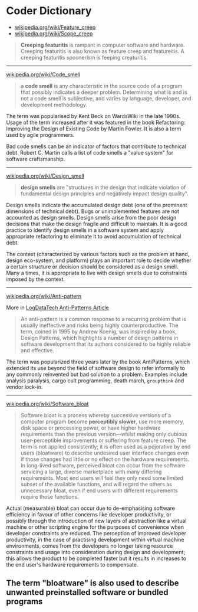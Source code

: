 # Coder Dictionary

- [wikipedia.org/wiki/Feature_creep](https://en.wikipedia.org/wiki/Feature_creep)
- [wikipedia.org/wiki/Scope_creep](https://en.wikipedia.org/wiki/Scope_creep)

> **Creeping featuritis** is rampant in computer software and hardware. Creeping featuritis is also known as feature creep and featureitis. A creeping featuritis spoonerism is feeping creaturitis.

---

[wikipedia.org/wiki/Code_smell](https://en.wikipedia.org/wiki/Code_smell)

> a **code smell** is any characteristic in the source code of a program that possibly indicates a deeper problem. Determining what is and is not a code smell is subjective, and varies by language, developer, and development methodology.

The term was popularised by Kent Beck on WardsWiki in the late 1990s. Usage of the term increased after it was featured in the book Refactoring: Improving the Design of Existing Code by Martin Fowler. It is also a term used by agile programmers.

Bad code smells can be an indicator of factors that contribute to technical debt. Robert C. Martin calls a list of code smells a "value system" for software craftsmanship.

---

[wikipedia.org/wiki/Design_smell](https://en.wikipedia.org/wiki/Design_smell)

> **design smells** are "structures in the design that indicate violation of fundamental design principles and negatively impact design quality".

Design smells indicate the accumulated design debt (one of the prominent dimensions of technical debt). Bugs or unimplemented features are not accounted as design smells. Design smells arise from the poor design decisions that make the design fragile and difficult to maintain. It is a good practice to identify design smells in a software system and apply appropriate refactoring to eliminate it to avoid accumulation of technical debt.

The context (characterized by various factors such as the problem at hand, design eco-system, and platform) plays an important role to decide whether a certain structure or decision should be considered as a design smell. Many a times, it is appropriate to live with design smells due to constraints imposed by the context.

---

[wikipedia.org/wiki/Anti-pattern](https://en.wikipedia.org/wiki/Anti-pattern{:target="_blank"})

<!-- Markdown 2.5.2+ Supports the {} extras for links opening in new window etc ... -->

More in [LogDataTech Anti-Patterns Article](./Anti-Patterns.md)

<!-- ![randofile.sh(./randofile.sh) <- How to Link to a local non Markdown file same as image. -->

> An anti-pattern is a common response to a recurring problem that is usually ineffective and risks being highly counterproductive. The term, coined in 1995 by Andrew Koenig, was inspired by a book, Design Patterns, which highlights a number of design patterns in software development that its authors considered to be highly reliable and effective.

The term was popularized three years later by the book AntiPatterns, which extended its use beyond the field of software design to refer informally to any commonly reinvented but bad solution to a problem. Examples include analysis paralysis, cargo cult programming, death march, `groupthink` and vendor lock-in.

<!-- @NK use `madeupword` to highlight made up words -->

---

[wikipedia.org/wiki/Software_bloat](https://en.wikipedia.org/wiki/Software_bloat)

> Software bloat is a process whereby successive versions of a computer program become **perceptibly slower**, use more memory, disk space or processing power, or have higher hardware requirements than the previous version—whilst making only dubious user-perceptible improvements or suffering from feature creep. The term is not applied consistently; it is often used as a pejorative by end users (bloatware) to describe undesired user interface changes even if those changes had little or no effect on the hardware requirements. In long-lived software, perceived bloat can occur from the software servicing a large, diverse marketplace with many differing requirements. Most end users will feel they only need some limited subset of the available functions, and will regard the others as unnecessary bloat, even if end users with different requirements require those functions.

Actual (measurable) bloat can occur due to de-emphasising software efficiency in favour of other concerns like developer productivity, or possibly through the introduction of new layers of abstraction like a virtual machine or other scripting engine for the purposes of convenience when developer constraints are reduced. The perception of improved developer productivity, in the case of practising development within virtual machine environments, comes from the developers no longer taking resource constraints and usage into consideration during design and development; this allows the product to be completed faster but it results in increases to the end user's hardware requirements to compensate.

## The term "bloatware" is also used to describe unwanted preinstalled software or bundled programs
